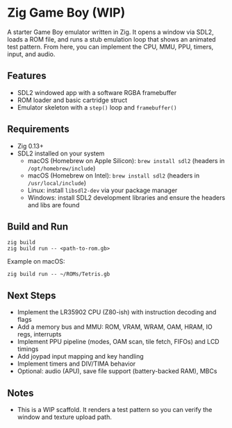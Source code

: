# Zig Game Boy (WIP)

A starter Game Boy emulator written in Zig. It opens a window via SDL2, loads a ROM file, and runs a stub emulation loop that shows an animated test pattern. From here, you can implement the CPU, MMU, PPU, timers, input, and audio.

## Features
- SDL2 windowed app with a software RGBA framebuffer
- ROM loader and basic cartridge struct
- Emulator skeleton with a `step()` loop and `framebuffer()`

## Requirements
- Zig 0.13+
- SDL2 installed on your system
  - macOS (Homebrew on Apple Silicon): `brew install sdl2` (headers in `/opt/homebrew/include`)
  - macOS (Homebrew on Intel): `brew install sdl2` (headers in `/usr/local/include`)
  - Linux: install `libsdl2-dev` via your package manager
  - Windows: install SDL2 development libraries and ensure the headers and libs are found

## Build and Run

```
zig build
zig build run -- <path-to-rom.gb>
```

Example on macOS:

```
zig build run -- ~/ROMs/Tetris.gb
```

## Next Steps
- Implement the LR35902 CPU (Z80-ish) with instruction decoding and flags
- Add a memory bus and MMU: ROM, VRAM, WRAM, OAM, HRAM, IO regs, interrupts
- Implement PPU pipeline (modes, OAM scan, tile fetch, FIFOs) and LCD timings
- Add joypad input mapping and key handling
- Implement timers and DIV/TIMA behavior
- Optional: audio (APU), save file support (battery-backed RAM), MBCs

## Notes
- This is a WIP scaffold. It renders a test pattern so you can verify the window and texture upload path.
